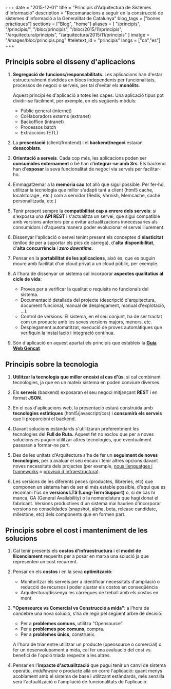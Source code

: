 +++
date        = "2015-12-01"
title       = "Principis d'Arquitectura de Sistemes d'Informació"
description = "Recomanacions a seguir en la construcció de sistemes d'informació a la Generalitat de Catalunya"
blog_tags	= ["bones pràctiques"]
sections    = ["Blog", "home"]
aliases = [
    "/principis",
    "/principis/",
    "/bloc/principis",
    "/bloc/2015/11/principis",
    "/arquitectura/principis",
    "/arquitectura/2015/11/principis"
]
imatge 		= "/images/bloc/principis.png"
#teletext_id	= "principis"
langs = ["ca","es"]
+++

## **Principis sobre el disseny d'aplicacions**

1.  **Segregació de funcions/responsabilitats**. Les aplicacions han d'estar estructuralment dividides en blocs independents per funcionalitats, processos de negoci o serveis, per tal d'evitar els **monòlits**.  

    Aquest principi és d'aplicació a totes les capes. Una aplicació tipus pot dividir-se fàcilment, per exemple, en els següents mòduls:

    *   Públic general (internet)
    *   Col·laboradors externs (extranet)
    *   Backoffice (intranet)
    *   Processos batch
    *   Extraccions (ETL)

1.  La **presentació** (client/frontend) i el **backend/negoci** estaran **desacoblats**.

1.  **Orientació a serveis**. Cada cop més, les aplicacions poden ser **consumides externament** o bé han d'**integrar-se amb 3rs**. Els backend han d'**exposar** la seva funcionalitat de negoci via serveis per facilitar-ho. 

1.  Emmagatzemar a la **memòria cau** tot allò que sigui possible. Per fer-ho, utilitzar la tecnologia que millor s'adapti tant a client (html5 cache, localstorage , etc.) com a servidor (Redis, Varnish, Memcache, caché personalitzada, etc.)

1.  Tenir present sempre la **compatibilitat cap a enrere dels serveis**: si s'expossa una **API REST** i s'actualitza un servei, que sigui compatible amb versions anteriors per a evitar actualitzacions innecessàries als consumidors i d'aquesta manera poder evolucionar el servei lliurement.

1.  Dissenyar l'aplicació o servei tenint present els conceptes d'**elasticitat** (enlloc de per a suportar els pics de càrrega), d'**alta disponibilitat**, d'**alta concurrència** i **_zero downtime_**.

1.  Pensar en la **portabilitat de les aplicacions**, això és, que es puguin moure amb facilitat d'un cloud privat a un cloud públic, per exemple.

1.  A l'hora de dissenyar un sistema cal incorporar **aspectes qualitatius al cicle de vida**:

	*   Proves per a verificar la qualitat o requisits no funcionals del sistema.
	*   Documentació detallada del projecte (descripció d'arquitectura, document funcional, manual de desplegament, manual d'explotació, …).
	*   Control de versions. El sistema, en el seu conjunt, ha de ser tractat com un producte amb les seves versions majors, menors, etc.
	*   Desplegament automatitzat, execució de proves automàtiques que verifiquin la instal·lació i integració contínua.

10.  Són d'aplicació en aquest apartat els principis que estableix la **[Guia Web Gencat](http://guiaweb.gencat.cat/ca/inici/)**

## **Principis sobre la tecnologia**

1.  **Utilitzar la tecnologia que millor encaixi al cas d'ús**, si cal combinant tecnologies, ja que en un mateix sistema en poden conviure diverses.

1.  Els **serveis** (backend) exposaran el seu negoci mitjançant **REST** i en format **JSON**.

1.  En el cas d'aplicacions web, la presentació estarà construïda amb **tecnologies estàtiques** (html5/javascript/css) i **consumirà els serveis** que li proporcioni el backend. 

1.  Davant solucions estàndards s'utilitzaran preferentment les tecnologies del **Full de Ruta.** Aquest fet no exclou que per a noves solucions es puguin utilitzar altres tecnologies, que eventualment passaran a formar-ne part.

1.  Des de les unitats d'Arquitectura s'ha de fer un **seguiment de noves tecnologies**, per a avaluar el seu encaix i tenir altres opcions davant noves necessitats dels projectes (per exemple, [nous llenguatges i frameworks](http://canigo.ctti.gencat.cat/blog/2015/12/llenguatges/) o [provisió d'infraestructura](http://canigo.ctti.gencat.cat/blog/2015/12/contenidors/)).

1.  Les versions de les diferents peces (productes, llibreries, etc) que componen un sistema han de ser el més estable possible, d'aquí que es recomani l'ús de **versions LTS (Long-Term Support)** o, si de cas hi manca, GA (General Availability) o la nomenclatura que hagi donat el fabricant. Versions productives d'un sistema mai haurien d'incorporar versions no consolidades (snapshot, alpha, beta, release candidate, milestone, etc) dels components que en formen part.

## **Principis sobre el cost i manteniment de les solucions**

1.  Cal tenir presents els **costos d'infraestructura** i el **model de llicenciament** requerits per a posar en marxa una solució ja que representen un cost recurrent.

1.  Pensar en els **costos** i en la seva **optimització**:

    *   Monitoritzar els serveis per a identificar necessitats d'ampliació o reducció de recursos i poder ajustar els costos en conseqüència
    *   Arquitectura/dissenya les càrregues de treball amb els costos en ment

1.  **"Opensource vs Comercial vs Construcció a mida"**: a l'hora de concebre una nova solució, s'ha de regir pel següent arbre de decisió:

    *   Per a **problemes comuns**, utilitza "Opensource". 
    *   Per a **problemes poc comuns**, compra. 
    *   Per a **problemes únics**, construeix.

    A l'hora de triar entre utilitzar un producte (opensource o comercial) o fer un desenvolupament a mida, cal fer una avaluació del cost vs. benefici de l'opció triada respecte a les altres.   

1.  Pensar en l'**impacte d'actualització** que pugui tenir un canvi de sistema operatiu, _middleware_ o producte allà on corre l'aplicació: quant menys acoblament amb el sistema de base i utilitzant estàndards, més senzilla serà l'actualització o l'ampliació de funcionalitats de l'aplicació.
